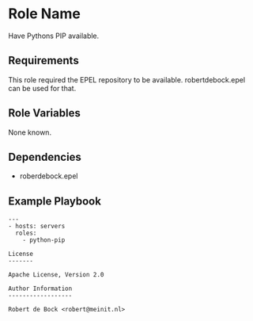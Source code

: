 Role Name
=========

Have Pythons PIP available.

Requirements
------------

This role required the EPEL repository to be available. robertdebock.epel can be used for that.

Role Variables
--------------

None known.

Dependencies
------------

- roberdebock.epel

Example Playbook
----------------

```
---
- hosts: servers
  roles:
    - python-pip

License
-------

Apache License, Version 2.0

Author Information
------------------

Robert de Bock <robert@meinit.nl>
